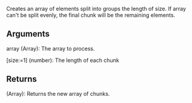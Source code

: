 Creates an array of elements split into groups the length of size. If array can't be split evenly, the final chunk will be the remaining elements.


## Arguments
array (Array): The array to process.

[size:=1] (number): The length of each chunk


## Returns
(Array): Returns the new array of chunks.
